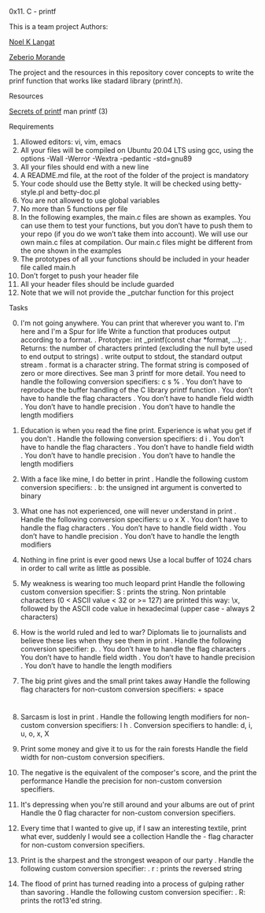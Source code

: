    0x11. C - printf

This is a team project
Authors:

[Noel K Langat](https://github.com/noelkips)

[Zeberio Morande](https://github.com/Zeb-0)

The project and the resources in this repository cover concepts
to write the prinf function that works like stadard library (printf.h).

Resources

[Secrets of printf](https://intranet.alxswe.com/rltoken/7Vw7aUWgwC7JYUrqI4bh4Q)
man printf (3)

Requirements
1. Allowed editors: vi, vim, emacs
2. All your files will be compiled on Ubuntu 20.04 LTS using gcc, using the options -Wall -Werror -Wextra -pedantic -std=gnu89
3. All your files should end with a new line
4. A README.md file, at the root of the folder of the project is mandatory
5. Your code should use the Betty style. It will be checked using betty-style.pl and betty-doc.pl
6. You are not allowed to use global variables
7. No more than 5 functions per file
8. In the following examples, the main.c files are shown as examples. You can use them to test your functions, but you don’t have to push them to your repo (if you do we won’t take them into account). We will use our own main.c files at compilation. Our main.c files might be different from the one shown in the examples
9. The prototypes of all your functions should be included in your header file called main.h
10. Don’t forget to push your header file
11. All your header files should be include guarded
12. Note that we will not provide the _putchar function for this project

Tasks

0. I'm not going anywhere. You can print that wherever you want to. I'm here and I'm a Spur for life
Write a function that produces output according to a format.
	. Prototype: int _printf(const char *format, ...);
	. Returns: the number of characters printed (excluding the null byte used to end output to strings)
	. write output to stdout, the standard output stream
	. format is a character string. The format string is composed of zero or more directives. See man 3 printf for more detail. You need to handle the following conversion specifiers:
		c
		s
		%
	. You don’t have to reproduce the buffer handling of the C library printf function
	. You don’t have to handle the flag characters
	. You don’t have to handle field width
	. You don’t have to handle precision
	. You don’t have to handle the length modifiers


1. Education is when you read the fine print. Experience is what you get if you don't
	. Handle the following conversion specifiers:
		d
		i
	. You don’t have to handle the flag characters
	. You don’t have to handle field width
	. You don’t have to handle precision
	. You don’t have to handle the length modifiers


2. With a face like mine, I do better in print
	. Handle the following custom conversion specifiers:
	. b: the unsigned int argument is converted to binary

3. What one has not experienced, one will never understand in print
	. Handle the following conversion specifiers:
		u
		o
		x
		X
	. You don’t have to handle the flag characters
	. You don’t have to handle field width
	. You don’t have to handle precision
	. You don’t have to handle the length modifiers

4. Nothing in fine print is ever good news
	Use a local buffer of 1024 chars in order to call write as little as possible.

5. My weakness is wearing too much leopard print
	Handle the following custom conversion specifier:
		S : prints the string.
		Non printable characters (0 < ASCII value < 32 or >= 127) are printed this way: \x, followed by the ASCII code value in hexadecimal (upper case - always 2 characters)

6. How is the world ruled and led to war? Diplomats lie to journalists and believe these lies when they see them in print
	. Handle the following conversion specifier: p.
	. You don’t have to handle the flag characters
	. You don’t have to handle field width
	. You don’t have to handle precision
	. You don’t have to handle the length modifiers

7. The big print gives and the small print takes away
Handle the following flag characters for non-custom conversion specifiers:
	+
	space
	#

8. Sarcasm is lost in print
	. Handle the following length modifiers for non-custom conversion specifiers:
		l
		h
	. Conversion specifiers to handle: d, i, u, o, x, X

9. Print some money and give it to us for the rain forests
	Handle the field width for non-custom conversion specifiers.

10. The negative is the equivalent of the composer's score, and the print the performance
	Handle the precision for non-custom conversion specifiers.

11. It's depressing when you're still around and your albums are out of print
	Handle the 0 flag character for non-custom conversion specifiers.

12. Every time that I wanted to give up, if I saw an interesting textile, print what ever, suddenly I would see a collection
	Handle the - flag character for non-custom conversion specifiers.

13. Print is the sharpest and the strongest weapon of our party
	. Handle the following custom conversion specifier:
	. r : prints the reversed string

14. The flood of print has turned reading into a process of gulping rather than savoring
	. Handle the following custom conversion specifier:
	. R: prints the rot13'ed string.
